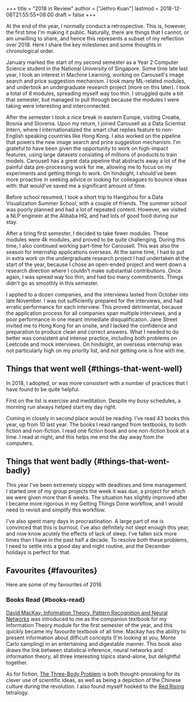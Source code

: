 +++
title = "2018 in Review"
author = ["Jethro Kuan"]
lastmod = 2018-12-08T21:55:55+08:00
draft = false
+++

At the end of the year, I normally conduct a retrospective. This is,
however, the first time I'm making it public. Naturally, there are
things that I cannot, or am unwilling to share, and hence this
represents a subset of my reflection over 2018. Here I share the key
milestones and some thoughts in chronological order.

January marked the start of my second semester as a Year 2 Computer
Science student in the National University of Singapore. Some time
late last year, I took an interest in Machine Learning, working on
Carousell's image search and price suggestion mechanism. I took many
ML-related modules, and undertook an undergraduate research project
(more on this later). I took a total of 8 modules, spreading myself
way too thin. I struggled quite a bit that semester, but managed to
pull through because the modules I were taking were interesting and
interconnected.

After the semester I took a nice break in eastern Europe, visiting
Croatia, Bosnia and Slovenia. Upon my return, I joined Carousell as a
Data Scientist Intern, where I internationalized the smart chat
replies feature to non-English speaking countries like Hong Kong. I
also worked on the pipeline that powers the new image search and price
suggestion mechanism. I'm grateful to have been given the opportunity
to work on high-impact features, using large datasets consisting of
millions of products to train models. Carousell has a great data
pipeline that abstracts away a lot of the painful data pre-processing
work for me, allowing me to focus on my experiments and getting things
to work. On hindsight, I should've been more proactive in seeking
advice or looking for colleagues to bounce ideas with: that would've
saved me a significant amount of time.

Before school resumed, I took a short trip to Hangzhou for a Data
Visualization Summer School, with a couple of friends. The summer
school was poorly planned and had a lot of repeated content. However,
we visited a NLP engineer at the Alibaba HQ, and had lots of good
food during our stay.

After a tiring first semester, I decided to take fewer modules. These
modules were 4k modules, and proved to be quite challenging. During
this time, I also continued working part-time for Carousell. This was
also the season for internship applications overseas. At the same
time, I had to put in extra work on the undergraduate research project
I had undertaken at the start of the year, because I chose an
open-ended project and went down a research direction where I couldn't
make substantial contributions. Once again, I was spread way too thin,
and had too many commitments. Things didn't go as smoothly in this
semester.

I applied to a dozen companies, and the interviews lasted from October
into late November. I was not sufficiently prepared for the
interviews, and had erratic performance for each interview. This
proved detrimental, because the application process for all companies
span multiple interviews, and a poor performance in one meant
immediate disqualification. Jane Street invited me to Hong Kong for an
onsite, and I lacked the confidence and preparation to produce clean
and correct answers. What I needed to do better was consistent and
intense practice, including both problems on Leetcode and mock
interviews. On hindsight, an overseas internship was not particularly
high on my priority list, and not getting one is fine with me.


## Things that went well {#things-that-went-well}

In 2018, I adopted, or was more consistent with a number of practices
that I have found to be quite helpful.

First on the list is exercise and meditation. Despite my busy
schedules, a morning run always helped start my day right.

Coming in closely in second place would be reading. I've read 43 books
this year, up from 10 last year. The books I read ranged from
textbooks, to both fiction and non-fiction. I read one fiction book
and one non-fiction book at a time. I read at night, and this helps me
end the day away from the computers.


## Things that went badly {#things-that-went-badly}

This year I've been extremely sloppy with deadlines and time
management. I started one of my group projects the week it was due, a
project for which we were given more than 6 weeks. The situation has
slightly improved after I became more rigorous in my Getting Things
Done workflow, and I would need to revisit and simplify this workflow.

I've also spent many days in procrastination. A large part of me is
convinced that this is burnout. I've also definitely not slept enough
this year, and now know acutely the effects of lack of sleep. I've
fallen sick more times than I have in the past half a decade. To
resolve both these problems, I need to settle into a good day and
night routine, and the December holidays is perfect for that.


## Favourites {#favourites}

Here are some of my favourites of 2018.


### Books Read {#books-read}

[David MacKay: Information Theory, Pattern Recognition and Neural
Networks](http://www.inference.org.uk/itprnn/book.html) was introduced to me as the companion textbook for my
Information Theory module for the first semester of the year, and this
quickly became my favourite textbook of all time. Mackay has the
ability to present information about difficult concepts (I'm looking
at you, Monte Carlo sampling) in an entertaining and digestable
manner. This book also draws the link between statistical inference,
neural networks and information theory, all three interesting topics
stand-alone, but delightful together.

As for fiction, [The Three-Body Problem](https://www.goodreads.com/book/show/20518872-the-three-body-problem) is both thought-provoking for
its clever use of scientific ideas, as well as being a depiction of
the Chinese culture during the revolution. I also found myself hooked
to the [Red Rising](https://www.goodreads.com/book/show/15839976-red-rising?ac=1&from%5Fsearch=true) tetralogy.

